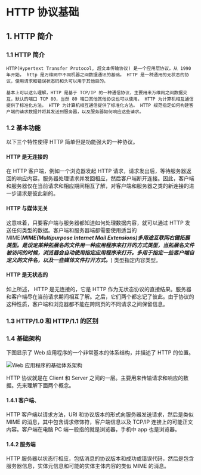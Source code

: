 # HTTP 协议基础

## 1. HTTP 简介

### 1.1 HTTP 简介

``` text
HTTP(Hypertext Transfer Protocol, 超文本传输协议) 是一个应用层协议，从 1990 年开始， http 是万维网中不同机器之间数据通讯的基础。 HTTP 是一种通用的无状态的协议，使用请求和错误状态码和头可以用于其他目的。

基本上可以这么理解，HTTP 是基于 TCP/IP 的一种通信协议，主要用来万维网之间数据交互，默认的端口 TCP 80，当然 80 端口其他其他协议也可以使用。 HTTP 为计算机相互通信提供了标准化方法。 HTTP 为计算机相互通信提供了标准化方法。 HTTP 规范指定如何构建客户端的请求数据并将其发送到服务器，以及服务器如何响应这些请求。
```

### 1.2 基本功能

以下三个特性使得 HTTP 简单但是功能强大的一种协议。

#### HTTP 是无连接的

在 HTTP 客户端，例如一个浏览器发起 HTTP 请求，请求发出后，等待服务器返回的响应内容。服务器处理请求并发回相应，然后客户端断开连接。因此，客户端和服务器仅在当前请求和相应期间相互了解，对客户端和服务器之类的新连接的进一步请求是彼此新的。

#### HTTP 与媒体无关

这意味着，只要客户端与服务器都知道如何处理数据内容，就可以通过 HTTP 发送任何类型的数据。客户端和服务器端都需要使用适当的 MIME(***MIME(Multipurpose Internet Mail Extensions)多用途互联网右键拓展类型。是设定某种拓展名的文件用一种应用程序来打开的方式类型，当拓展名文件被访问的时候，浏览器会自动使用指定应用程序来打开。多用于指定一些客户端自定义的文件名，以及一些媒体文件打开方式。***) 类型指定内容类型。

#### HTTP 是无状态的

如上所述， HTTP 是无连接的，它是 HTTP 作为无状态协议的直接结果。服务器和客户端尽在当前请求期间相互了解。之后，它们两个都忘记了彼此。由于协议的这种性质，客户端和浏览器都不能在跨网页的不同请求之间保留信息。

### 1.3 HTTP/1.0 和 HTTP/1.1 的区别

### 1.4 基础架构

下图显示了 Web 应用程序的一个非常基本的体系结构，并描述了 HTTP 的位置。

![Web 应用程序的基础体系架构](https://img-blog.csdnimg.cn/20190716122212888.png?x-oss-process=image/watermark,type_ZmFuZ3poZW5naGVpdGk,shadow_10,text_aHR0cHM6Ly9ibG9nLmNzZG4ubmV0L3UwMTE1NDE5NDY=,size_16,color_FFFFFF,t_70)

HTTP 协议就是在 Client 和 Server 之间的一层。主要用来传输请求和响应的数据。先来理解下面两个概念。

#### 1.4.1 客户端、

HTTP 客户端以请求方法，URI 和协议版本的形式向服务器发送请求，然后是类似 MIME 的消息，其中包含请求修饰符，客户端信息以及 TCP/IP 连接上的可能正文内容。客户端在电脑 PC 端一般指的就是浏览器，手机中 app 也是浏览器。

#### 1.4.2 服务端

HTTP 服务器以状态行相应，包括消息的协议版本和成功或错误代码，然后是包含服务器信息，实体元信息和可能的实体主体内容的类似 MIME 的消息。
